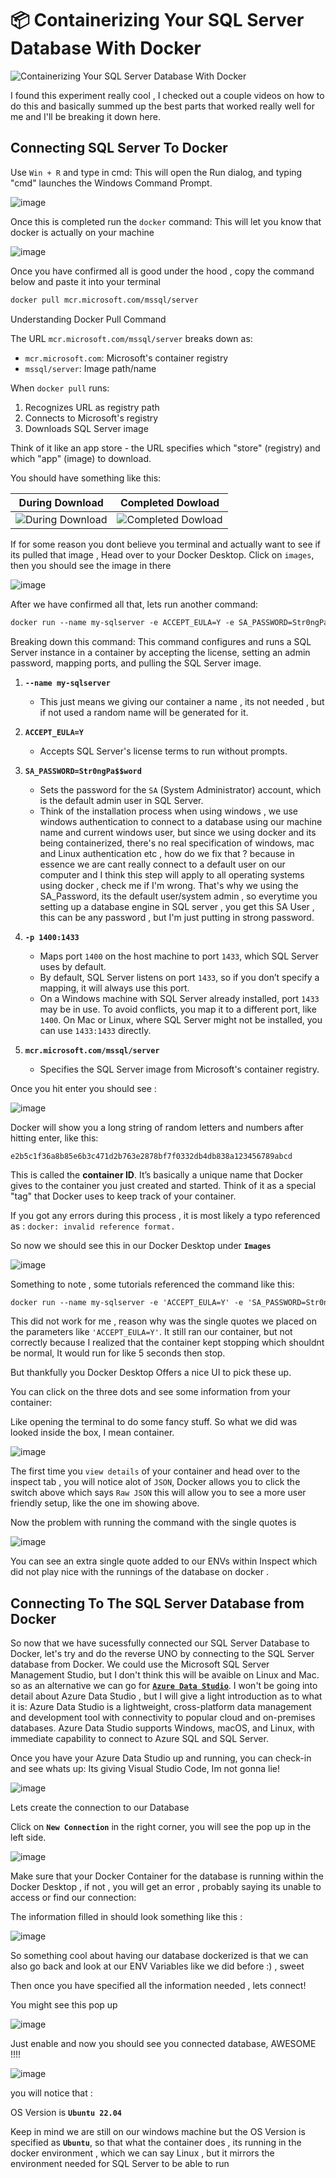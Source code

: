 # 📦 Containerizing Your SQL Server Database With Docker 

![Containerizing  Your SQL Server  Database With Docker](https://github.com/user-attachments/assets/72b403fa-b7e6-466f-97e9-dedf161332c3)


I found this experiment really cool , I checked out a couple videos on how to do this and basically summed up the best parts that worked really well for me and I'll be breaking it down here.

## Connecting SQL Server To Docker

Use `Win + R`  and type in cmd:
This will open the Run dialog, and typing "cmd" launches the Windows Command Prompt.

![image](https://github.com/user-attachments/assets/86980c9f-5caa-4534-bf7f-ead551c138f4)

Once this is completed run the `docker` command:
This will let you know that docker is actually on your machine

![image](https://github.com/user-attachments/assets/7e2a7505-df3b-42b4-8fa9-dd0fff20c782)

Once you have confirmed all is good under the hood , copy the command below and paste it into your terminal 

```markdown
docker pull mcr.microsoft.com/mssql/server
```

Understanding Docker Pull Command 

The URL `mcr.microsoft.com/mssql/server` breaks down as:
- `mcr.microsoft.com`: Microsoft's container registry
- `mssql/server`: Image path/name

When `docker pull` runs:
1. Recognizes URL as registry path
2. Connects to Microsoft's registry 
3. Downloads SQL Server image

Think of it like an app store - the URL specifies which "store" (registry) and which "app" (image) to download.

You should have something like this:

| During Download | Completed Dowload |
|--------|--------|
| ![During Download](https://github.com/user-attachments/assets/6db8c640-eb65-4afc-ba5b-170445396960) <br> | ![Completed Dowload](https://github.com/user-attachments/assets/6bb301c1-8d48-4977-90e9-74355c542a0d)  |

If for some reason you dont believe you terminal and actually want to see if its pulled that image , Head over to your Docker Desktop. 
Click on `images`, then you should see the image in there

![image](https://github.com/user-attachments/assets/15ff18f0-3425-4cde-a385-51efd368babc)

After we have confirmed all that, lets run another command:

```markdown
docker run --name my-sqlserver -e ACCEPT_EULA=Y -e SA_PASSWORD=Str0ngPa$$word -p 1400:1433 -d mcr.microsoft.com/mssql/server
```
 
Breaking down this command:
This command configures and runs a SQL Server instance in a container by accepting the license, setting an admin password, mapping ports, and pulling the SQL Server image. 

1. **`--name my-sqlserver`**  
   - This just means we giving our container a name , its not needed , but if not used a random name will be generated for it.
     
2. **`ACCEPT_EULA=Y`**  
   - Accepts SQL Server's license terms to run without prompts.  

3. **`SA_PASSWORD=Str0ngPa$$word`**  
   - Sets the password for the `SA` (System Administrator) account, which is the default admin user in SQL Server.  
   - Think of the installation process when using windows , we use windows authentication to connect to a database using our machine name and current windows user, but since we using docker and its being containerized, there's no real specification of windows, mac and Linux authentication etc , how do we fix that ? because in essence we are cant really connect to a default user on our computer and  I think this step will apply to all operating systems using docker , check me if I'm wrong. That's why we using the SA_Password, its the default user/system admin , so everytime you setting up a database engine in SQL server , you get this SA User , this can be any password , but I'm just putting in strong password. 

4. **`-p 1400:1433`**  
   - Maps port `1400` on the host machine to port `1433`, which SQL Server uses by default.  
   - By default, SQL Server listens on port `1433`, so if you don’t specify a mapping, it will always use this port.  
   - On a Windows machine with SQL Server already installed, port `1433` may be in use. To avoid conflicts, you map it to a different port, like `1400`. On Mac or Linux, where SQL Server might not be installed, you can use `1433:1433` directly.  

5. **`mcr.microsoft.com/mssql/server`**  
   - Specifies the SQL Server image from Microsoft's container registry.  

Once you hit enter you should see :

![image](https://github.com/user-attachments/assets/0c418e7f-0899-4f35-be3d-987def7ddc3f)

Docker will show you a long string of random letters and numbers after hitting enter, like this:

```
e2b5c1f36a8b85e6b3c471d2b763e2878bf7f0332db4db838a123456789abcd
```

This is called the **container ID**. It’s basically a unique name that Docker gives to the container you just created and started. Think of it as a special "tag" that Docker uses to keep track of your container.

If you got any errors during this process , it is most likely a typo referenced as : `docker: invalid reference format.`

So now we should see this in our Docker Desktop under **`Images`**

![image](https://github.com/user-attachments/assets/f77a33d6-d29b-4ffb-aa8a-f47c03197931)

Something to note , some tutorials referenced the command like this:

```markdown
docker run --name my-sqlserver -e 'ACCEPT_EULA=Y' -e 'SA_PASSWORD=Str0ngPa$$word' -p 1400:1433 -d mcr.microsoft.com/mssql/server
```

This did not work for me , reason why was the single quotes we placed on the parameters like `'ACCEPT_EULA=Y'`. It still ran our container, but not correctly because I realized that the container kept stopping which shouldnt be normal, It would run for like 5 seconds then stop.

But thankfully you Docker Desktop Offers a nice UI to pick these up.

You can click on the three dots and see some information from your container:

Like opening the terminal to do some fancy stuff. So what we did was looked inside the box, I mean container.

![image](https://github.com/user-attachments/assets/3448ebf3-3622-490a-ad5c-07d8cace3109)

The first time you `view details` of your container and head over to the inspect tab , you will notice alot of `JSON`, Docker allows you to click the switch above which says `Raw JSON` this will allow you to see a more user friendly setup, like the one im showing above.

Now the problem with running the command with the single quotes is

![image](https://github.com/user-attachments/assets/62479ce2-20b6-49a4-a5ac-a4fa3b3e7ec4)

You can see an extra single quote added to our ENVs within Inspect which did not play nice with the runnings of the database on docker .

## Connecting To The SQL Server Database from Docker
So now that we have sucessfully connected our SQL Server Database to Docker, let's try and do the reverse UNO by connecting to the SQL Server database from Docker. We could use the Microsoft SQL Server Management Studio, but I don't think this will be avaible on Linux and Mac. so as an alternative we can go for [**`Azure Data Studio`**](https://learn.microsoft.com/en-us/azure-data-studio/download-azure-data-studio?tabs=win-install%2Cwin-user-install%2Credhat-install%2Cwindows-uninstall%2Credhat-uninstall#download-azure-data-studio). I won't be going into detail about Azure Data Studio , but I will give a light introduction as to what it is: Azure Data Studio is a lightweight, cross-platform data management and development tool with connectivity to popular cloud and on-premises databases. Azure Data Studio supports Windows, macOS, and Linux, with immediate capability to connect to Azure SQL and SQL Server. 


Once you have your Azure Data Studio up and running, you can check-in and see whats up:
Its giving Visual Studio Code, Im not gonna lie!

![image](https://github.com/user-attachments/assets/e3d312fc-b7d6-438b-bc3d-fd284358eb05)

Lets create the connection to our Database

Click on **`New Connection`** in the right corner, you will see the pop up in the left side.

![image](https://github.com/user-attachments/assets/bf0b5365-0aac-407f-a71f-9365987098ab)

Make sure that your Docker Container for the database is running within the Docker Desktop , if not , you will get an error , probably saying its unable to access or find our connection:

The information filled in should look something like this :

![image](https://github.com/user-attachments/assets/f3cd9bbd-d201-43d1-8b21-49e81cecc231)

So something cool about having our database dockerized is that we can also go back and look at our ENV Variables like we did before :) , sweet

Then once you have specified all the information needed , lets connect!

You might see this pop up 

![image](https://github.com/user-attachments/assets/9ae612d3-ccf8-435b-9565-503bc7b9117c)


Just enable and now you should see you connected database, AWESOME !!!!

![image](https://github.com/user-attachments/assets/90b2abc9-ff82-40d6-9d7d-4d2f5be36cf5)

you will notice that :

OS Version is 
**`Ubuntu 22.04`**

Keep in mind we are still on our windows machine 
but the OS Version is specified as **`Ubuntu`**, so that what the container does , its running in the docker environment , which we can say Linux , but it mirrors the environment needed for SQL Server to be able to run 





